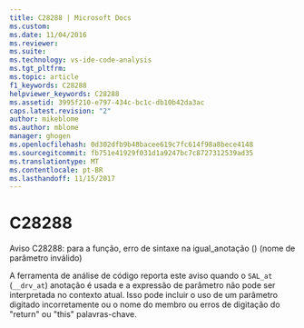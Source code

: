 ```yaml
---
title: C28288 | Microsoft Docs
ms.custom: 
ms.date: 11/04/2016
ms.reviewer: 
ms.suite: 
ms.technology: vs-ide-code-analysis
ms.tgt_pltfrm: 
ms.topic: article
f1_keywords: C28288
helpviewer_keywords: C28288
ms.assetid: 3995f210-e797-434c-bc1c-db10b42da3ac
caps.latest.revision: "2"
author: mikeblome
ms.author: mblome
manager: ghogen
ms.openlocfilehash: 0d302dfb9b48bacee619c7fc614f98a8bece4148
ms.sourcegitcommit: fb751e41929f031d1a9247bc7c8727312539ad35
ms.translationtype: MT
ms.contentlocale: pt-BR
ms.lasthandoff: 11/15/2017
---
```

# <a name="c28288"></a>C28288
Aviso C28288: para a função, erro de sintaxe na igual\_anotação () (nome de parâmetro inválido)  
  
 A ferramenta de análise de código reporta este aviso quando o `SAL_at` (`__drv_at`) anotação é usada e a expressão de parâmetro não pode ser interpretada no contexto atual. Isso pode incluir o uso de um parâmetro digitado incorretamente ou o nome do membro ou erros de digitação do "return" ou "this" palavras-chave.